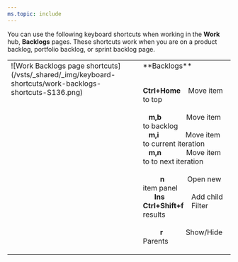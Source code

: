 ```yaml
---
ms.topic: include
---
```



<a id="work-backlog-shortcuts"></a>

You can use the following keyboard shortcuts when working in the **Work** hub, **Backlogs** pages. These shortcuts work when you are on a product backlog, portfolio backlog, or sprint backlog page.    


<table width="70%">
<tbody valign="top">
<tr>
<td>![Work Backlogs page shortcuts](/vsts/_shared/_img/keyboard-shortcuts/work-backlogs-shortcuts-S136.png)</td>
<td>
**Backlogs**<br/><br/>

**Ctrl+Home**&nbsp;&nbsp;&nbsp;&nbsp;Move item to top<br/>
<br/>
&nbsp;&nbsp;&nbsp;**m,b**&nbsp;&nbsp;&nbsp;&nbsp;&nbsp;&nbsp;&nbsp;&nbsp;&nbsp;&nbsp;&nbsp;&nbsp;&nbsp;Move item to backlog<br/>
&nbsp;&nbsp;&nbsp;**m,i**&nbsp;&nbsp;&nbsp;&nbsp;&nbsp;&nbsp;&nbsp;&nbsp;&nbsp;&nbsp;&nbsp;&nbsp;&nbsp;&nbsp;Move item to current iteration<br/>
&nbsp;&nbsp;&nbsp;**m,n**&nbsp;&nbsp;&nbsp;&nbsp;&nbsp;&nbsp;&nbsp;&nbsp;&nbsp;&nbsp;&nbsp;&nbsp;&nbsp;Move item to to next iteration<br/>
<br/>
&nbsp;&nbsp;&nbsp;&nbsp;&nbsp;&nbsp;&nbsp;&nbsp;&nbsp;**n**&nbsp;&nbsp;&nbsp;&nbsp;&nbsp;&nbsp;&nbsp;&nbsp;&nbsp;&nbsp;&nbsp;&nbsp;Open new item panel<br/>
&nbsp;&nbsp;&nbsp;&nbsp;&nbsp;&nbsp;**Ins**&nbsp;&nbsp;&nbsp;&nbsp;&nbsp;&nbsp;&nbsp;&nbsp;&nbsp;&nbsp;&nbsp;&nbsp;&nbsp;&nbsp;Add child<br/>
**Ctrl+Shift+f**&nbsp;&nbsp;&nbsp;&nbsp;Filter results<br/>  
&nbsp;&nbsp;&nbsp;&nbsp;&nbsp;&nbsp;&nbsp;&nbsp;&nbsp;**r**&nbsp;&nbsp;&nbsp;&nbsp;&nbsp;&nbsp;&nbsp;&nbsp;&nbsp;&nbsp;&nbsp;&nbsp;Show/Hide Parents  <br/>
</td>
</tr>
</tbody>
</table>


<!--- REMOVED 
&nbsp;&nbsp;&nbsp;&nbsp;&nbsp;&nbsp;**j**&nbsp;&nbsp;&nbsp;&nbsp;&nbsp;&nbsp;&nbsp;&nbsp;&nbsp;&nbsp;&nbsp;Select next item<br/>
&nbsp;&nbsp;&nbsp;&nbsp;&nbsp;&nbsp;**k**&nbsp;&nbsp;&nbsp;&nbsp;&nbsp;&nbsp;&nbsp;&nbsp;&nbsp;&nbsp;&nbsp;&nbsp;Select previous item<br/>
<br/>
**Ctrl+j**&nbsp;&nbsp;&nbsp;&nbsp;&nbsp;&nbsp;&nbsp;&nbsp;&nbsp;&nbsp;&nbsp;Move item up<br/>
**Ctrl+k**&nbsp;&nbsp;&nbsp;&nbsp;&nbsp;&nbsp;&nbsp;&nbsp;&nbsp;&nbsp;&nbsp;Move item down<br/>

-->